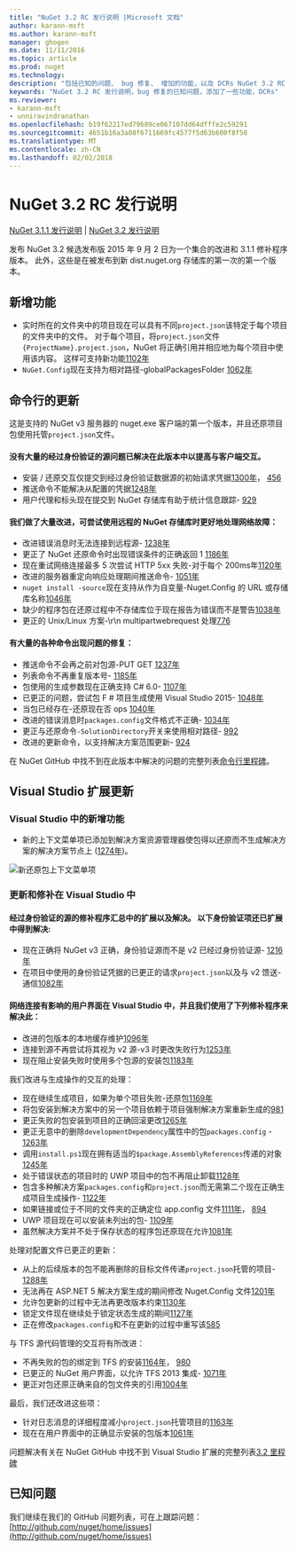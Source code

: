 ```yaml
---
title: "NuGet 3.2 RC 发行说明 |Microsoft 文档"
author: karann-msft
ms.author: karann-msft
manager: ghogen
ms.date: 11/11/2016
ms.topic: article
ms.prod: nuget
ms.technology: 
description: "包括已知的问题、 bug 修复、 增加的功能，以及 DCRs NuGet 3.2 RC 的发行说明。"
keywords: "NuGet 3.2 RC 发行说明，bug 修复的已知问题，添加了一些功能，DCRs"
ms.reviewer:
- karann-msft
- unniravindranathan
ms.openlocfilehash: b19f62217ed79689ce067107dd64dfffe2c59291
ms.sourcegitcommit: 4651b16a3a08f6711669fc4577f5d63b600f8f58
ms.translationtype: MT
ms.contentlocale: zh-CN
ms.lasthandoff: 02/02/2018
---
```

# <a name="nuget-32-rc-release-notes"></a>NuGet 3.2 RC 发行说明

[NuGet 3.1.1 发行说明](../release-notes/nuget-3.1.1.md) | [NuGet 3.2 发行说明](../release-notes/nuget-3.2.md)

发布 NuGet 3.2 候选发布版 2015 年 9 月 2 日为一个集合的改进和 3.1.1 修补程序版本。  此外，这些是在被发布到新 dist.nuget.org 存储库的第一次的第一个版本。

## <a name="new-features"></a>新增功能

* 实时所在的文件夹中的项目现在可以具有不同`project.json`该特定于每个项目的文件夹中的文件。  对于每个项目，将`project.json`文件`{ProjectName}.project.json`，NuGet 将正确引用并相应地为每个项目中使用该内容。  这样可支持新功能[1102年](https://github.com/NuGet/Home/issues/1102)
* `NuGet.Config`现在支持为相对路径-globalPackagesFolder [1062年](https://github.com/NuGet/Home/issues/1062)

## <a name="command-line-updates"></a>命令行的更新

这是支持的 NuGet v3 服务器的 nuget.exe 客户端的第一个版本，并且还原项目包使用托管`project.json`文件。

#### <a name="there-were-a-number-of-authenticated-feed-issues-that-were-addressed-in-this-release-to-improve-interactions-with-the-client"></a>没有大量的经过身份验证的源问题已解决在此版本中以提高与客户端交互。

* 安装 / 还原交互仅提交到经过身份验证数据源的初始请求凭据[1300年](https://github.com/NuGet/Home/issues/1300)， [456](https://github.com/NuGet/Home/issues/456)
* 推送命令不能解决从配置的凭据[1248年](https://github.com/NuGet/Home/issues/1248)
* 用户代理和标头现在提交到 NuGet 存储库有助于统计信息跟踪- [929](https://github.com/NuGet/Home/issues/929)

#### <a name="we-made-a-number-of-improvements-to-better-handle-network-failures-while-attempting-to-work-with-a-remote-nuget-repository"></a>我们做了大量改进，可尝试使用远程的 NuGet 存储库时更好地处理网络故障：

* 改进错误消息时无法连接到远程源- [1238年](https://github.com/NuGet/Home/issues/1238)
* 更正了 NuGet 还原命令时出现错误条件的正确返回 1 [1186年](https://github.com/NuGet/Home/issues/1186)
* 现在重试网络连接最多 5 次尝试 HTTP 5xx 失败-对于每个 200ms年[1120年](https://github.com/NuGet/Home/issues/1120)
* 改进的服务器重定向响应处理期间推送命令- [1051年](https://github.com/NuGet/Home/issues/1051)
* `nuget install -source`现在支持从作为自变量-Nuget.Config 的 URL 或存储库名称[1046年](https://github.com/NuGet/Home/issues/1046)
* 缺少的程序包在还原过程中不存储库位于现在报告为错误而不是警告[1038年](https://github.com/NuGet/Home/issues/1038)
* 更正的 Unix/Linux 方案-\r\n multipartwebrequest 处理[776](https://github.com/NuGet/Home/issues/776)

#### <a name="there-are-a-number-of-fixes-to-issues-with-various-commands"></a>有大量的各种命令出现问题的修复：

* 推送命令不会再之前对包源-PUT GET [1237年](https://github.com/NuGet/Home/issues/1237)
* 列表命令不再重复版本号- [1185年](https://github.com/NuGet/Home/issues/1185)
* 包使用的生成参数现在正确支持 C# 6.0- [1107年](https://github.com/NuGet/Home/issues/1107)
* 已更正的问题，尝试包 F # 项目生成使用 Visual Studio 2015- [1048年](https://github.com/NuGet/Home/issues/1048)
* 当包已经存在-还原现在否 ops [1040年](https://github.com/NuGet/Home/issues/1040)
* 改进的错误消息时`packages.config`文件格式不正确- [1034年](https://github.com/NuGet/Home/issues/1034)
* 更正与还原命令`-SolutionDirectory`开关来使用相对路径- [992](https://github.com/NuGet/Home/issues/992)
* 改进的更新命令，以支持解决方案范围更新- [924](https://github.com/NuGet/Home/issues/924)

在 NuGet GitHub 中找不到在此版本中解决的问题的完整列表[命令行里程碑](https://github.com/nuget/home/issues?utf8=%E2%9C%93&q=is%3Aissue+milestone%3A3.2.0-commandline+is%3Aclosed+-label%3AClosedAs%3ADuplicate)。

## <a name="visual-studio-extension-updates"></a>Visual Studio 扩展更新

### <a name="new-features-in-visual-studio"></a>Visual Studio 中的新增功能

* 新的上下文菜单项已添加到解决方案资源管理器使包得以还原而不生成解决方案的解决方案节点上 ([1274年](https://github.com/NuGet/Home/issues/1274))。

![新还原包上下文菜单项](./media/NuGet-3.2/newContextMenu.png)

### <a name="updates-and-fixes-in-visual-studio"></a>更新和修补在 Visual Studio 中

#### <a name="the-fixes-for-authenticated-feeds-were-rolled-up-and-addressed-in-the-extension-as-well--the-following-authentication-items-were-also-addressed-in-the-extension"></a>经过身份验证的源的修补程序汇总中的扩展以及解决。  以下身份验证项还已扩展中得到解决:

* 现在正确将 NuGet v3 正确，身份验证源而不是 v2 已经过身份验证源- [1216年](https://github.com/NuGet/Home/issues/1216)
* 在项目中使用的身份验证凭据的已更正的请求`project.json`以及与 v2 馈送-通信[1082年](https://github.com/NuGet/Home/issues/1082)

#### <a name="network-connectivity-had-affected-the-user-interface-in-visual-studio-and-we-addressed-this-with-the-following-fixes"></a>网络连接有影响的用户界面在 Visual Studio 中，并且我们使用了下列修补程序来解决此：

* 改进的包版本的本地缓存维护[1096年](https://github.com/NuGet/Home/issues/1096)
* 连接到源不再尝试将其视为 v2 源-v3 时更改失败行为[1253年](https://github.com/NuGet/Home/issues/1253)
* 现在阻止安装失败时使用多个包源的安装包[1183年](https://github.com/NuGet/Home/issues/1183)

我们改进与生成操作的交互的处理：

* 现在继续生成项目，如果为单个项目失败-还原包[1169年](https://github.com/NuGet/Home/issues/1169)
* 将包安装到解决方案中的另一个项目依赖于项目强制解决方案重新生成的[981](https://github.com/NuGet/Home/issues/981)
* 更正失败的包安装到项目的正确回滚更改[1265年](https://github.com/NuGet/Home/issues/1265)
* 更正无意中的删除`developmentDependency`属性中的包`packages.config`  -  [1263年](https://github.com/NuGet/Home/issues/1263)
* 调用`install.ps1`现在拥有适当的`$package.AssemblyReferences`传递的对象[1245年](https://github.com/NuGet/Home/issues/1245)
* 处于错误状态的项目时的 UWP 项目中的包不再阻止卸载[1128年](https://github.com/NuGet/Home/issues/1128)
* 包含多种解决方案`packages.config`和`project.json`而无需第二个现在正确生成项目生成操作- [1122年](https://github.com/NuGet/Home/issues/1122)
* 如果链接或位于不同的文件夹的正确定位 app.config 文件[1111年](https://github.com/NuGet/Home/issues/1111)， [894](https://github.com/NuGet/Home/issues/894)
* UWP 项目现在可以安装未列出的包- [1109年](https://github.com/NuGet/Home/issues/1109)
* 虽然解决方案并不处于保存状态的程序包还原现在允许[1081年](https://github.com/NuGet/Home/issues/1081)


处理对配置文件已更正的更新：

* 从上的后续版本的包不能再删除的目标文件传递`project.json`托管的项目- [1288年](https://github.com/NuGet/Home/issues/1288)
* 无法再在 ASP.NET 5 解决方案生成的期间修改 Nuget.Config 文件[1201年](https://github.com/NuGet/Home/issues/1201)
* 允许包更新的过程中无法再更改版本约束[1130年](https://github.com/NuGet/Home/issues/1130)
* 锁定文件现在继续处于锁定状态生成的期间[1127年](https://github.com/NuGet/Home/issues/1127)
* 正在修改`packages.config`和不在更新的过程中重写该[585](https://github.com/NuGet/Home/issues/585)


与 TFS 源代码管理的交互将有所改进：

* 不再失败的包的绑定到 TFS 的安装[1164年](https://github.com/NuGet/Home/issues/1164)， [980](https://github.com/NuGet/Home/issues/980)
* 已更正的 NuGet 用户界面，以允许 TFS 2013 集成- [1071年](https://github.com/NuGet/Home/issues/1071)
* 更正对包还原正确来自的包文件夹的引用[1004年](https://github.com/NuGet/Home/issues/1004)

最后，我们还改进这些项：

* 针对日志消息的详细程度减小`project.json`托管项目的[1163年](https://github.com/NuGet/Home/issues/1163)
* 现在在用户界面中的正确显示安装的包版本[1061年](https://github.com/NuGet/Home/issues/1061)


问题解决有关在 NuGet GitHub 中找不到 Visual Studio 扩展的完整列表[3.2 里程碑](https://github.com/nuget/home/issues?q=is%3Aissue+is%3Aclosed+-label%3AClosedAs%3ADuplicate+milestone%3A3.2)

## <a name="known-issues"></a>已知问题

我们继续在我们的 GitHub 问题列表，可在上跟踪问题： [http://github.com/nuget/home/issues](http://github.com/nuget/home/issues)